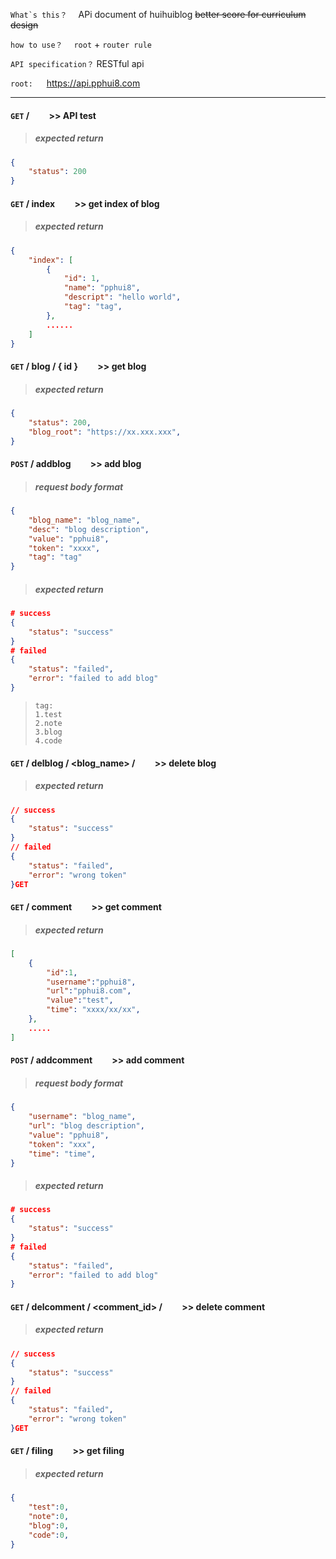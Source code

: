 ```What`s this？```  &emsp;APi document of huihuiblog ~~better score for  curriculum design~~

```how to use？``` &emsp;`root` + `router rule` 

```API specification？``` RESTful api

```root:``` &emsp; https://api.pphui8.com

---

#### ```GET``` / &emsp;&emsp;>> API test
> ##### expected return
```json
{
    "status": 200
}
```

#### ```GET``` / index &emsp;&emsp;>> get index of blog
> ##### expected return
```json
{
    "index": [
        {
            "id": 1,
            "name": "pphui8",
            "descript": "hello world",
            "tag": "tag",
        },
        ......
    ] 
}
```

#### ```GET``` / blog / { id } &emsp;&emsp;>> get blog
> ##### expected return
```json
{
    "status": 200,
    "blog_root": "https://xx.xxx.xxx",
}
```

#### ```POST``` / addblog  &emsp;&emsp;>> add blog
> ##### request body format
```json
{
    "blog_name": "blog_name",
    "desc": "blog description",
    "value": "pphui8",
    "token": "xxxx",
    "tag": "tag"
}
```

> ##### expected return
```json
# success
{
    "status": "success"
}
# failed
{
    "status": "failed",
    "error": "failed to add blog"
}
```
> ```
> tag:
> 1.test  
> 2.note  
> 3.blog  
> 4.code  
> ```

#### ```GET``` / delblog / <blog_name> / <token>  &emsp;&emsp;>> delete blog
> ##### expected return
```json
// success
{
    "status": "success"
}
// failed
{
    "status": "failed",
    "error": "wrong token"
}GET
```

#### ```GET``` / comment &emsp;&emsp;>> get comment
> ##### expected return
```json
[
    {
        "id":1,
        "username":"pphui8",
        "url":"pphui8.com",
        "value":"test",
        "time": "xxxx/xx/xx",
    },
    .....
]
```

#### ```POST``` / addcomment  &emsp;&emsp;>> add comment
> ##### request body format
```json
{
    "username": "blog_name",
    "url": "blog description",
    "value": "pphui8",
    "token": "xxx",
    "time": "time",
}
```
> ##### expected return
```json
# success
{
    "status": "success"
}
# failed
{
    "status": "failed",
    "error": "failed to add blog"
}
```

#### ```GET``` / delcomment / <comment_id> / <token>  &emsp;&emsp;>> delete comment
> ##### expected return
```json
// success
{
    "status": "success"
}
// failed
{
    "status": "failed",
    "error": "wrong token"
}GET
```

#### ```GET``` / filing  &emsp;&emsp;>> get filing
> ##### expected return
```json
{ 
    "test":0,
    "note":0,
    "blog":0,
    "code":0,
}
```
